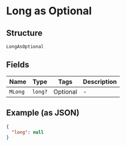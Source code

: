 
# Long as Optional

## Structure

`LongAsOptional`

## Fields

| Name | Type | Tags | Description |
|  --- | --- | --- | --- |
| `MLong` | `long?` | Optional | - |

## Example (as JSON)

```json
{
  "long": null
}
```

